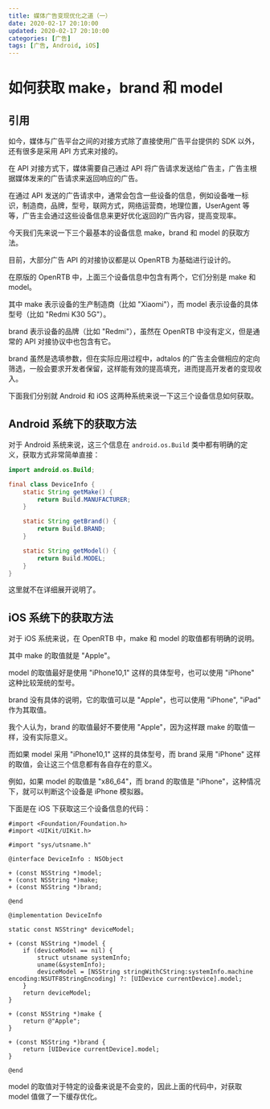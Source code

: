 ```yaml
---
title: 媒体广告变现优化之道（一）
date: 2020-02-17 20:10:00
updated: 2020-02-17 20:10:00
categories: [广告]
tags: [广告, Android, iOS]
---
```


# 如何获取 make，brand 和 model

## 引用

如今，媒体与广告平台之间的对接方式除了直接使用广告平台提供的 SDK 以外，还有很多是采用 API 方式来对接的。

在 API 对接方式下，媒体需要自己通过 API 将广告请求发送给广告主，广告主根据媒体发来的广告请求来返回响应的广告。

在通过 API 发送的广告请求中，通常会包含一些设备的信息，例如设备唯一标识，制造商，品牌，型号，联网方式，网络运营商，地理位置，UserAgent 等等，广告主会通过这些设备信息来更好优化返回的广告内容，提高变现率。

今天我们先来说一下三个最基本的设备信息 make，brand 和 model 的获取方法。

<!--more-->

目前，大部分广告 API 的对接协议都是以 OpenRTB 为基础进行设计的。

在原版的 OpenRTB 中，上面三个设备信息中包含有两个，它们分别是 make 和 model。

其中 make 表示设备的生产制造商（比如 "Xiaomi"），而 model 表示设备的具体型号（比如 "Redmi K30 5G"）。

brand 表示设备的品牌（比如 "Redmi"），虽然在 OpenRTB 中没有定义，但是通常的 API 对接协议中也包含有它。

brand 虽然是选填参数，但在实际应用过程中，adtalos 的广告主会做相应的定向筛选，一般会要求开发者保留，这样能有效的提高填充，进而提高开发者的变现收入。

下面我们分别就 Android 和 iOS 这两种系统来说一下这三个设备信息如何获取。

## Android 系统下的获取方法

对于 Android 系统来说，这三个信息在 `android.os.Build` 类中都有明确的定义，获取方式非常简单直接：

```java
import android.os.Build;

final class DeviceInfo {
    static String getMake() {
        return Build.MANUFACTURER;
    }

    static String getBrand() {
        return Build.BRAND;
    }

    static String getModel() {
        return Build.MODEL;
    }
}
```

这里就不在详细展开说明了。

## iOS 系统下的获取方法

对于 iOS 系统来说，在 OpenRTB 中，make 和 model 的取值都有明确的说明。

其中 make 的取值就是 "Apple"。

model 的取值最好是使用 "iPhone10,1" 这样的具体型号，也可以使用 "iPhone" 这种比较笼统的型号。

brand 没有具体的说明，它的取值可以是 "Apple"，也可以使用 "iPhone", "iPad" 作为其取值。

我个人认为，brand 的取值最好不要使用 "Apple"，因为这样跟 make 的取值一样，没有实际意义。

而如果 model 采用 "iPhone10,1" 这样的具体型号，而 brand 采用 "iPhone" 这样的取值，会让这三个信息都有各自存在的意义。

例如，如果 model 的取值是 "x86_64"，而 brand 的取值是 "iPhone"，这种情况下，就可以判断这个设备是 iPhone 模拟器。

下面是在 iOS 下获取这三个设备信息的代码：

```objc
#import <Foundation/Foundation.h>
#import <UIKit/UIKit.h>

#import "sys/utsname.h"

@interface DeviceInfo : NSObject

+ (const NSString *)model;
+ (const NSString *)make;
+ (const NSString *)brand;

@end

@implementation DeviceInfo

static const NSString* deviceModel;

+ (const NSString *)model {
    if (deviceModel == nil) {
        struct utsname systemInfo;
        uname(&systemInfo);
        deviceModel = [NSString stringWithCString:systemInfo.machine encoding:NSUTF8StringEncoding] ?: [UIDevice currentDevice].model;
    }
    return deviceModel;
}

+ (const NSString *)make {
    return @"Apple";
}

+ (const NSString *)brand {
    return [UIDevice currentDevice].model;
}

@end
```

model 的取值对于特定的设备来说是不会变的，因此上面的代码中，对获取 model 值做了一下缓存优化。
